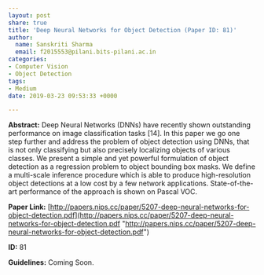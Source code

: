 ```yaml
---
layout: post
share: true
title: 'Deep Neural Networks for Object Detection (Paper ID: 81)'
author:
  name: Sanskriti Sharma
  email: f2015553@pilani.bits-pilani.ac.in
categories:
- Computer Vision
- Object Detection
tags:
- Medium
date: 2019-03-23 09:53:33 +0000

---
```

**Abstract:** Deep Neural Networks (DNNs) have recently shown outstanding performance on image classification tasks \[14\]. In this paper we go one step further and address the problem of object detection using DNNs, that is not only classifying but also precisely localizing objects of various classes. We present a simple and yet powerful formulation of object detection as a regression problem to object bounding box masks. We define a multi-scale inference procedure which is able to produce high-resolution object detections at a low cost by a few network applications. State-of-the-art performance of the approach is shown on Pascal VOC.

**Paper Link:** [http://papers.nips.cc/paper/5207-deep-neural-networks-for-object-detection.pdf](http://papers.nips.cc/paper/5207-deep-neural-networks-for-object-detection.pdf "http://papers.nips.cc/paper/5207-deep-neural-networks-for-object-detection.pdf")

**ID:** 81

**Guidelines:** Coming Soon.